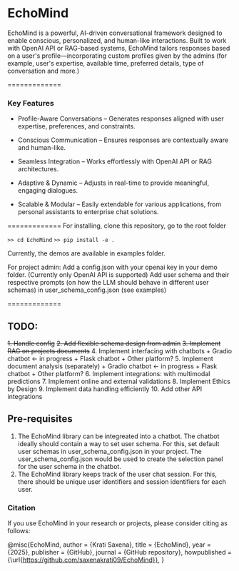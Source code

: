 # EchoMind

EchoMind is a powerful, AI-driven conversational framework designed to enable conscious, personalized, and human-like interactions. Built to work with OpenAI API or RAG-based systems, EchoMind tailors responses based on a user's profile—incorporating custom profiles given by the admins (for example, user's expertise, available time, preferred details, type of conversation and more.)

=============
### Key Features
- Profile-Aware Conversations – Generates responses aligned with user expertise, preferences, and constraints.

- Conscious Communication – Ensures responses are contextually aware and human-like.

- Seamless Integration – Works effortlessly with OpenAI API or RAG architectures.

- Adaptive & Dynamic – Adjusts in real-time to provide meaningful, engaging dialogues.

- Scalable & Modular – Easily extendable for various applications, from personal assistants to enterprise chat solutions.

=============
For installing, clone this repository, go to the root folder

`>> cd EchoMind`
`>> pip install -e .`

Currently, the demos are available in examples folder.

For project admin:
Add a config.json with your openai key in your demo folder. (Currently only OpenAI API is supported)
Add user schema and their respective prompts (on how the LLM should behave in different user schemas) in user_schema_config.json (see examples)



=============
## TODO:
<s>1. Handle config</s>
<s>2. Add flexible schema design from admin</s>
<s>3. Implement RAG on projects documents</s>
4. Implement interfacing with chatbots
    + Gradio chatbot <- in progress
    + Flask chatbot
    + Other platform?
5. Implement document analysis (separately)
    + Gradio chatbot <- in progress
    + Flask chatbot
    + Other platform?
6. Implement integrations: with multimodal predictions
7. Implement online and external validations
8. Implement Ethics by Design
9. Implement data handling efficiently 
10. Add other API integrations




## Pre-requisites

1. The EchoMind library can be integreated into a chatbot. The chatbot ideally should contain a way to set user schema. For this, set default user schemas in user_schema_config.json in your project.
The user_schema_config.json would be used to create the selection panel for the user schema in the chatbot. 
2. The EchoMind library keeps track of the user chat session. For this, there should be unique user identifiers and session identifiers for each user.

### Citation

If you use EchoMind in your research or projects, please consider citing as follows:

@misc{EchoMind,
  author = {Krati Saxena},
  title = {EchoMind},
  year = {2025},
  publisher = {GitHub},
  journal = {GitHub repository},
  howpublished = {\url{https://github.com/saxenakrati09/EchoMind}},
}
